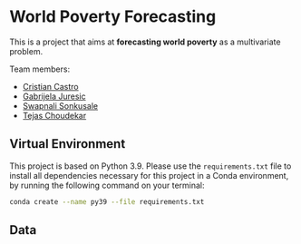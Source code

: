 # World Poverty Forecasting

This is a project that aims at **forecasting world poverty** as a multivariate problem. 

Team members:
- [Cristian Castro](https://github.com/cristian-castro-a)
- [Gabrijela Juresic]()
- [Swapnali Sonkusale]()
- [Tejas Choudekar]()

## Virtual Environment

This project is based on Python 3.9. Please use the `requirements.txt` file to install all dependencies necessary for this project in a Conda environment, by running the following command on your terminal:

```bash
conda create --name py39 --file requirements.txt
```

## Data